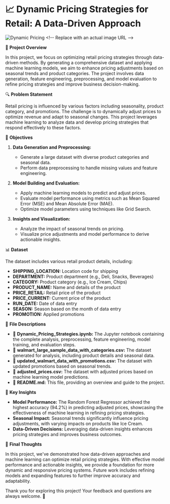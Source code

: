 # 📈 **Dynamic Pricing Strategies for Retail: A Data-Driven Approach**

![Dynamic Pricing]([https://via.placeholder.com/800x400.png?text=Dynamic+Pricing+Strategies+for+Retail&bg=ffcc00&fg=003366](https://media.designrush.com/inspiration_images/345908/conversions/walmart_1-preview.jpg)) <!-- Replace with an actual image URL -->

🚀 **Project Overview**

In this project, we focus on optimizing retail pricing strategies through data-driven methods. By generating a comprehensive dataset and applying machine learning models, we aim to enhance pricing adjustments based on seasonal trends and product categories. The project involves data generation, feature engineering, preprocessing, and model evaluation to refine pricing strategies and improve business decision-making.

🔍 **Problem Statement**

Retail pricing is influenced by various factors including seasonality, product category, and promotions. The challenge is to dynamically adjust prices to optimize revenue and adapt to seasonal changes. This project leverages machine learning to analyze data and develop pricing strategies that respond effectively to these factors.

🎯 **Objectives**

1. **Data Generation and Preprocessing:**
   - Generate a large dataset with diverse product categories and seasonal data.
   - Perform data preprocessing to handle missing values and feature engineering.

2. **Model Building and Evaluation:**
   - Apply machine learning models to predict and adjust prices.
   - Evaluate model performance using metrics such as Mean Squared Error (MSE) and Mean Absolute Error (MAE).
   - Optimize model parameters using techniques like Grid Search.

3. **Insights and Visualization:**
   - Analyze the impact of seasonal trends on pricing.
   - Visualize price adjustments and model performance to derive actionable insights.

📊 **Dataset**

The dataset includes various retail product details, including:

- **SHIPPING_LOCATION:** Location code for shipping
- **DEPARTMENT:** Product department (e.g., Deli, Snacks, Beverages)
- **CATEGORY:** Product category (e.g., Ice Cream, Chips)
- **PRODUCT_NAME:** Name and details of the product
- **PRICE_RETAIL:** Retail price of the product
- **PRICE_CURRENT:** Current price of the product
- **RUN_DATE:** Date of data entry
- **SEASON:** Season based on the month of data entry
- **PROMOTION:** Applied promotions

📁 **File Descriptions**

- 📓 **Dynamic_Pricing_Strategies.ipynb:** The Jupyter notebook containing the complete analysis, preprocessing, feature engineering, model training, and evaluation steps.
- 📄 **walmart_large_sample_data_with_categories.csv:** The dataset generated for analysis, including product details and seasonal data.
- 📄 **updated_walmart_data_with_promotions.csv:** The dataset with updated promotions based on seasonal trends.
- 📄 **adjusted_prices.csv:** The dataset with adjusted prices based on machine learning model predictions.
- 📘 **README.md:** This file, providing an overview and guide to the project.

🔧 **Key Insights**

- **Model Performance:** The Random Forest Regressor achieved the highest accuracy (94.2%) in predicting adjusted prices, showcasing the effectiveness of machine learning in refining pricing strategies.
- **Seasonal Impact:** Seasonal trends significantly influence pricing adjustments, with varying impacts on products like Ice Cream.
- **Data-Driven Decisions:** Leveraging data-driven insights enhances pricing strategies and improves business outcomes.

🎯 **Final Thoughts**

In this project, we've demonstrated how data-driven approaches and machine learning can optimize retail pricing strategies. With effective model performance and actionable insights, we provide a foundation for more dynamic and responsive pricing systems. Future work includes refining models and expanding features to further improve accuracy and adaptability.

Thank you for exploring this project! Your feedback and questions are always welcome. 🌟
